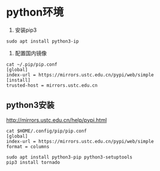 # python环境

1. 安装pip3

```
sudo apt install python3-ip
```

1. 配置国内镜像


```
cat ~/.pip/pip.conf
[global]
index-url = https://mirrors.ustc.edu.cn/pypi/web/simple
[install]
trusted-host = mirrors.ustc.edu.cn
```

## python3安装

http://mirrors.ustc.edu.cn/help/pypi.html

    cat $HOME/.config/pip/pip.conf
    [global]
    index-url = https://mirrors.ustc.edu.cn/pypi/web/simple
    format = columns

    sudo apt install python3-pip python3-setuptools
    pip3 install tornado
